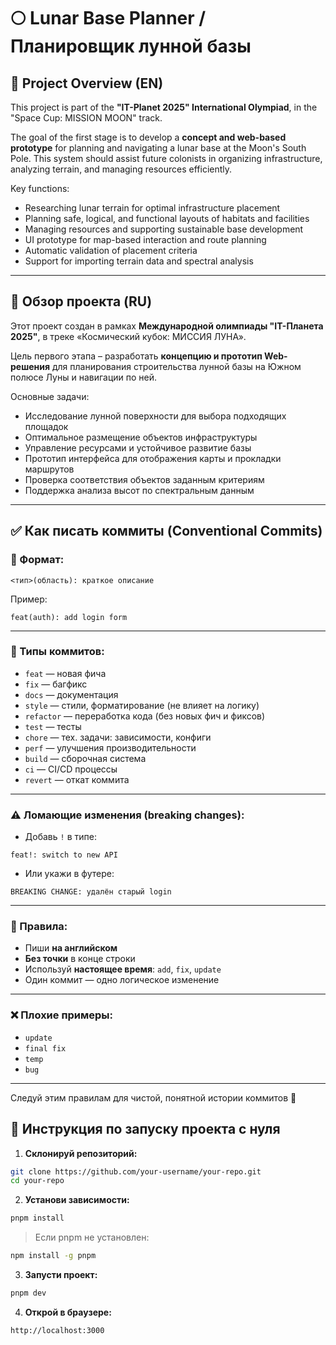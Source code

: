 # 🌕 Lunar Base Planner / Планировщик лунной базы

## 📘 Project Overview (EN)

This project is part of the **"IT-Planet 2025" International Olympiad**, in the "Space Cup: MISSION MOON" track.

The goal of the first stage is to develop a **concept and web-based prototype** for planning and navigating a lunar base at the Moon's South Pole. This system should assist future colonists in organizing infrastructure, analyzing terrain, and managing resources efficiently.

Key functions:
- Researching lunar terrain for optimal infrastructure placement
- Planning safe, logical, and functional layouts of habitats and facilities
- Managing resources and supporting sustainable base development
- UI prototype for map-based interaction and route planning
- Automatic validation of placement criteria
- Support for importing terrain data and spectral analysis

---

## 📗 Обзор проекта (RU)

Этот проект создан в рамках **Международной олимпиады "IT-Планета 2025"**, в треке «Космический кубок: МИССИЯ ЛУНА».

Цель первого этапа – разработать **концепцию и прототип Web-решения** для планирования строительства лунной базы на Южном полюсе Луны и навигации по ней.

Основные задачи:
- Исследование лунной поверхности для выбора подходящих площадок
- Оптимальное размещение объектов инфраструктуры
- Управление ресурсами и устойчивое развитие базы
- Прототип интерфейса для отображения карты и прокладки маршрутов
- Проверка соответствия объектов заданным критериям
- Поддержка анализа высот по спектральным данным

---
## ✅ Как писать коммиты (Conventional Commits)

### 📌 Формат:
```
<тип>(область): краткое описание
```
Пример:
```
feat(auth): add login form
```

---

### 🔖 Типы коммитов:
- `feat` — новая фича
- `fix` — багфикс
- `docs` — документация
- `style` — стили, форматирование (не влияет на логику)
- `refactor` — переработка кода (без новых фич и фиксов)
- `test` — тесты
- `chore` — тех. задачи: зависимости, конфиги
- `perf` — улучшения производительности
- `build` — сборочная система
- `ci` — CI/CD процессы
- `revert` — откат коммита

---

### ⚠️ Ломающие изменения (breaking changes):
- Добавь `!` в типе:
```
feat!: switch to new API
```
- Или укажи в футере:
```
BREAKING CHANGE: удалён старый login
```

---

### 📖 Правила:
- Пиши **на английском**
- **Без точки** в конце строки
- Используй **настоящее время**: `add`, `fix`, `update`
- Один коммит — одно логическое изменение

---

### ❌ Плохие примеры:
- `update`
- `final fix`
- `temp`
- `bug`

---

Следуй этим правилам для чистой, понятной истории коммитов 🚀

## 🚀 Инструкция по запуску проекта с нуля

1. **Склонируй репозиторий:**
```bash
git clone https://github.com/your-username/your-repo.git
cd your-repo
```

2. **Установи зависимости:**
```bash
pnpm install
```
> Если pnpm не установлен:
```bash
npm install -g pnpm
```

3. **Запусти проект:**
```bash
pnpm dev
```

4. **Открой в браузере:**
```
http://localhost:3000
```

